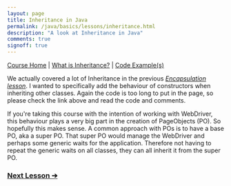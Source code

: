 ```yaml
---
layout: page
title: Inheritance in Java
permalink: /java/basics/lessons/inheritance.html
description: "A look at Inheritance in Java"
comments: true
signoff: true
---
```

[Course Home](../../course) \| [What is Inheritance?](/programming/lessons/inheritance) \| [Code Example(s)](https://github.com/FriendlyTester/Free-Java-Basics-Course/blob/master/src/test/java/lessons/K_Inheritance.java)

We actually covered a lot of Inheritance in the previous [*Encapsulation lesson*](/java/basics/lessons/encapsulation). I wanted to specifically add the behaviour of constructors when inheriting other classes. Again the code is too long to put in the page, so please check the link above and read the code and comments.

If you're taking this course with the intention of working with WebDriver, this behaviour plays a very big part in the creation of PageObjects (PO). So hopefully this makes sense. A common approach with POs is to have a base PO, aka a super PO. That super PO would manage the WebDriver and perhaps some generic waits for the application. Therefore not having to repeat the generic waits on all classes, they can all inherit it from the super PO.

### [Next Lesson &#10132;](../lessons/polymorphism)